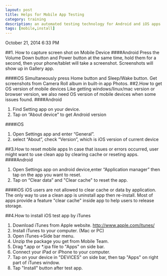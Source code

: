 ```yaml
---
layout: post
title: Helps for Mobile App Testing
category: training
description: an automated testing technology for Android and iOS apps
tags: [mobile,install]
---
```

October 21, 2014 6:33 PM

##1. How to capture screen shot on Mobile Device
####Android
Press the Volume Down button and Power button at the same time, hold them for a second, then your phone/tablet will take a screenshot.
Screenshots will show up in Gallery app.

####iOS
Simultaneously press Home button and Sleep/Wake button.
Get screenshots from Camera Roll album in built-in app Photos.
##2.How to get OS version of mobile devices
Like getting windows/linux/mac version or browser version, we also need OS version of mobile devices when some issues found.
####Android
 1. Find Setting app on your device.
 2. Tap on “About device” to get Android version
 
####iOS
 1. Open Settings app and enter “General”.
 2. select “About”, check “Version”, which is iOS version of current device
 
##3.How to reset mobile apps
In case that issues or errors occurred, user might want to use clean app by clearing cache or reseting apps.
####Android
 1. Open Settings app on android device,enter “Application manager” then tap on the app you want to reset.
 2. Tap on “Clear data” and "Clear cache" to reset the app.

####iOS
iOS users are not allowed to clear cache or data by application. The only way to use a clean app is uninstall app then re-install.
Most of apps provide a feature "clear cache" inside app to help users to release storage.

##4.How to install iOS test app by iTunes
 1. Download iTunes from Apple website. http://www.apple.com/itunes/
 2. Install iTunes to your computer. (Mac or PC)
 3. Open iTunes->Side bar menu.
 4. Unzip the package you get from Mobile Team.
 5. Drag *.app or *.ipa file to "Apps" on side bar. 
 6. Connect your iPad or iPhone to your computer.
 7. Tap on your device in "DEVICES" on side bar, then tap "Apps" on right part of iTunes window.
 8. Tap "Install" button after test app.


[Angelia]:    http://angeliaw.github.com  "Angelia"
